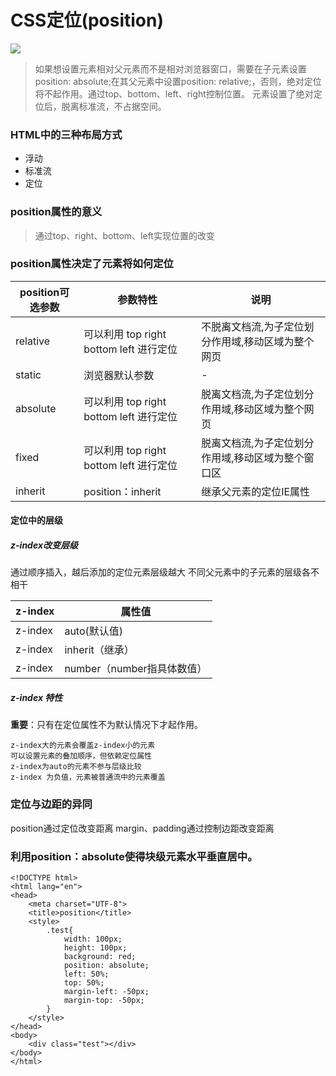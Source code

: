 # CSS定位(position)
![](http://i.imgur.com/b07IDmD.png)

>如果想设置元素相对父元素而不是相对浏览器窗口，需要在子元素设置position: absolute;在其父元素中设置position: relative;，否则，绝对定位将不起作用。通过top、bottom、left、right控制位置。
元素设置了绝对定位后，脱离标准流，不占据空间。

### HTML中的三种布局方式
- 浮动
- 标准流
- 定位

### position属性的意义
>通过top、right、bottom、left实现位置的改变

### position属性决定了元素将如何定位


|position可选参数|参数特性|说明|
|-|-|-|
|relative|可以利用 top right bottom left 进行定位|不脱离文档流,为子定位划分作用域,移动区域为整个网页|
|static|浏览器默认参数|-|
|absolute|可以利用 top right bottom left 进行定位|脱离文档流,为子定位划分作用域,移动区域为整个网页|
|fixed|可以利用 top right bottom left 进行定位|脱离文档流,为子定位划分作用域,移动区域为整个窗口区|
|inherit|position：inherit|继承父元素的定位IE属性|

#### 定位中的层级
##### z-index改变层级
通过顺序插入，越后添加的定位元素层级越大
不同父元素中的子元素的层级各不相干

|z-index |属性值|
|-|-|
|z-index|auto(默认值)
|z-index|inherit（继承）
|z-index|number（number指具体数值）
##### z-index 特性

**重要**：只有在定位属性不为默认情况下才起作用。
```
z-index大的元素会覆盖z-index小的元素
可以设置元素的叠加顺序，但依赖定位属性
z-index为auto的元素不参与层级比较
z-index 为负值，元素被普通流中的元素覆盖
```
### 定位与边距的异同
position通过定位改变距离
margin、padding通过控制边距改变距离

### 利用position：absolute使得块级元素水平垂直居中。

```
<!DOCTYPE html>
<html lang="en">
<head>
    <meta charset="UTF-8">
    <title>position</title>
    <style>
        .test{
            width: 100px;
            height: 100px;
            background: red;
            position: absolute;
            left: 50%;
            top: 50%;
			margin-left: -50px;
			margin-top: -50px;
        }
    </style>
</head>
<body>
    <div class="test"></div>
</body>
</html>
```
